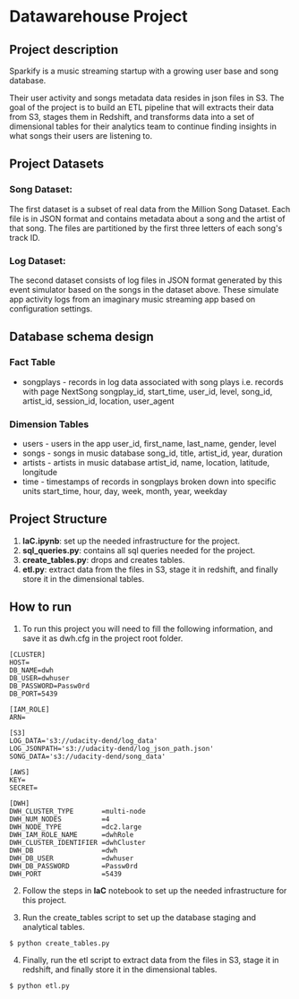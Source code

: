 # Datawarehouse Project
## Project description
Sparkify is a music streaming startup with a growing user base and song database.

Their user activity and songs metadata data resides in json files in S3. The goal of the project is to build an ETL pipeline that will extracts their data from S3, stages them in Redshift, and transforms data into a set of dimensional tables for their analytics team to continue finding insights in what songs their users are listening to.

## Project Datasets
### Song Dataset:
The first dataset is a subset of real data from the Million Song Dataset. Each file is in JSON format and contains metadata about a song and the artist of that song. The files are partitioned by the first three letters of each song's track ID.
### Log Dataset:
The second dataset consists of log files in JSON format generated by this event simulator based on the songs in the dataset above. These simulate app activity logs from an imaginary music streaming app based on configuration settings.

## Database schema design
### Fact Table
- songplays - records in log data associated with song plays i.e. records with page NextSong
 songplay_id, start_time, user_id, level, song_id, artist_id, session_id, location, user_agent
### Dimension Tables
- users - users in the app
 user_id, first_name, last_name, gender, level
- songs - songs in music database
 song_id, title, artist_id, year, duration
- artists - artists in music database
 artist_id, name, location, latitude, longitude
- time - timestamps of records in songplays broken down into specific units
 start_time, hour, day, week, month, year, weekday
 
## Project Structure
1. **IaC.ipynb**: set up the needed infrastructure for the project.
2. **sql_queries.py**: contains all sql queries needed for the project.
3. **create_tables.py**: drops and creates tables.
4. **etl.py**: extract data from the files in S3, stage it in redshift, and finally store it in the dimensional tables.

## How to run
1. To run this project you will need to fill the following information, and save it as dwh.cfg in the project root folder.

```
[CLUSTER]
HOST= 
DB_NAME=dwh
DB_USER=dwhuser
DB_PASSWORD=Passw0rd
DB_PORT=5439

[IAM_ROLE]
ARN= 

[S3]
LOG_DATA='s3://udacity-dend/log_data'
LOG_JSONPATH='s3://udacity-dend/log_json_path.json'
SONG_DATA='s3://udacity-dend/song_data'

[AWS]
KEY=
SECRET=

[DWH] 
DWH_CLUSTER_TYPE       =multi-node
DWH_NUM_NODES          =4
DWH_NODE_TYPE          =dc2.large
DWH_IAM_ROLE_NAME      =dwhRole
DWH_CLUSTER_IDENTIFIER =dwhCluster
DWH_DB                 =dwh
DWH_DB_USER            =dwhuser
DWH_DB_PASSWORD        =Passw0rd
DWH_PORT               =5439

```

2. Follow the steps in **IaC** notebook to set up the needed infrastructure for this project.

3. Run the create_tables script to set up the database staging and analytical tables.

`$ python create_tables.py`

4. Finally, run the etl script to extract data from the files in S3, stage it in redshift, and finally store it in the dimensional tables.

`$ python etl.py`
